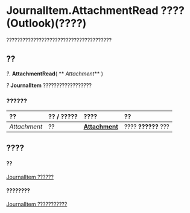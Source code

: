 
# JournalItem.AttachmentRead ???? (Outlook)(????)

???????????????????????????????????????


## ??

 _?_. **AttachmentRead**( ** _Attachment_** )

 _?_ **JournalItem** ??????????????????


### ??????



|**??**|**?? / ?????**|**????**|**??**|
|:-----|:-----|:-----|:-----|
| _Attachment_|??|**[Attachment](3e11582b-ac90-0948-bc37-506570bb287b.md)**|???? **??????** ???|

## ????


#### ??


[JournalItem ??????](6e850295-39f9-47b8-e866-9622e9958c69.md)
#### ????????


[JournalItem ???????????](http://msdn.microsoft.com/library/13a0cd10-44bc-a167-c613-93985f698d95%28Office.15%29.aspx)